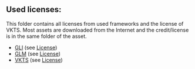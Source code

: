 Used licenses:
--------------

This folder contains all licenses from used frameworks and the license of VKTS.
Most assets are downloaded from the Internet and the credit/license is in the same folder of the asset.  
  
- [GLI](http://gli.g-truc.net) (see [License](../VKTS_Licenses/GLI_license.txt))  
- [GLM](http://glm.g-truc.net) (see [License](../VKTS_Licenses/GLM_license.txt))  
- [VKTS](http://https://github.com/McNopper/Vulkan) (see [License](../VKTS_Licenses/VKTS_license.txt))  
